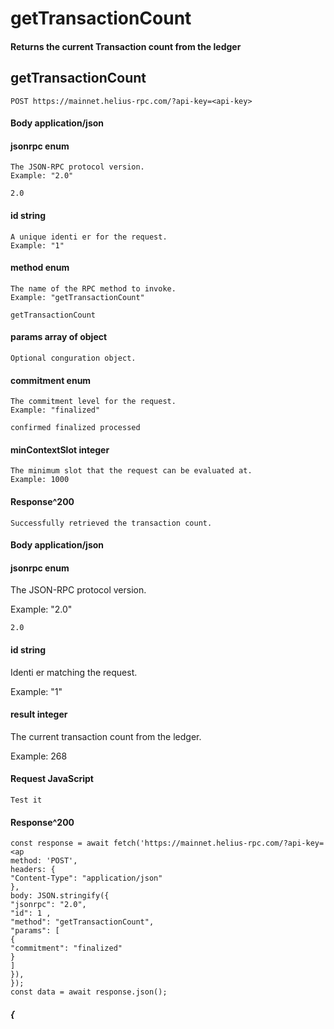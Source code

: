 # getTransactionCount

#### Returns the current Transaction count from the ledger

## getTransactionCount

```
POST https://mainnet.helius-rpc.com/?api-key=<api-key>
```
#### Body application/json

#### jsonrpc enum

```
The JSON-RPC protocol version.
Example: "2.0"
```
```
2.0
```
#### id string

```
A unique identi er for the request.
Example: "1"
```
#### method enum

```
The name of the RPC method to invoke.
Example: "getTransactionCount"
```
```
getTransactionCount
```
#### params array of object

```
Optional conguration object.
```
#### commitment enum

```
The commitment level for the request.
Example: "finalized"
```
```
confirmed finalized processed
```
#### minContextSlot integer

```
The minimum slot that the request can be evaluated at.
Example: 1000
```
#### Response^200

```
Successfully retrieved the transaction count.
```

#### Body application/json

#### jsonrpc enum

The JSON-RPC protocol version.

Example: "2.0"

```
2.0
```
#### id string

Identi er matching the request.

Example: "1"

#### result integer

The current transaction count from the ledger.

Example: 268

#### Request JavaScript

```
Test it
```
#### Response^200

```
const response = await fetch('https://mainnet.helius-rpc.com/?api-key=<ap
method: 'POST',
headers: {
"Content-Type": "application/json"
},
body: JSON.stringify({
"jsonrpc": "2.0",
"id": 1 ,
"method": "getTransactionCount",
"params": [
{
"commitment": "finalized"
}
]
}),
});
const data = await response.json();
```

##### {